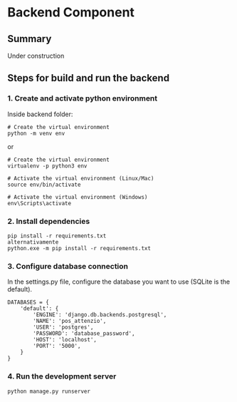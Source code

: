 # Backend Component

## Summary

Under construction

## Steps for build and run the backend


### 1. Create and activate python environment

Inside backend folder:

```
# Create the virtual environment
python -m venv env 
```

or

```
# Create the virtual environment
virtualenv -p python3 env
```

```
# Activate the virtual environment (Linux/Mac)
source env/bin/activate
```

```
# Activate the virtual environment (Windows)
env\Scripts\activate
```

### 2. Install dependencies

```
pip install -r requirements.txt
alternativamente 
python.exe -m pip install -r requirements.txt

```

### 3. Configure database connection

In the settings.py file, configure the database you want to use (SQLite is the default).

```
DATABASES = {
    'default': {
        'ENGINE': 'django.db.backends.postgresql',
        'NAME': 'pos_attenzio',
        'USER': 'postgres',
        'PASSWORD': 'database_password',
        'HOST': 'localhost',
        'PORT': '5000',
    }
}
```

### 4. Run the development server

```
python manage.py runserver
```


